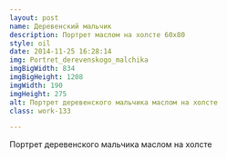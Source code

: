 ```yaml
---
layout: post
name: Деревенский мальчик
description: Портрет маслом на холсте 60x80
style: oil
date: 2014-11-25 16:28:14
img: Portret_derevenskogo_malchika
imgBigWidth: 834
imgBigHeight: 1208
imgWidth: 190
imgHeight: 275
alt: Портрет деревенского мальчика маслом на холсте
class: work-133

---
```


Портрет деревенского мальчика маслом на холсте